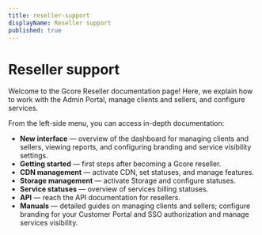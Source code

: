 ```yaml
---
title: reseller-support
displayName: Reseller support
published: true
---
```

# Reseller support

Welcome to the Gcore Reseller documentation page! Here, we explain how to work with the Admin Portal, manage clients and sellers, and configure services.

From the left-side menu, you can access in-depth documentation:

- **New interface** — overview of the dashboard for managing clients and sellers, viewing reports, and configuring branding and service visibility settings.
- **Getting started** — first steps after becoming a Gcore reseller.
- **CDN management** — activate CDN, set statuses, and manage features.
- **Storage management** — activate Storage and configure statuses.
- **Service statuses** — overview of services billing statuses.
- **API** — reach the API documentation for resellers.
- **Manuals** — detailed guides on managing clients and sellers; configure branding for your Customer Portal and SSO authorization and manage services visibility.   